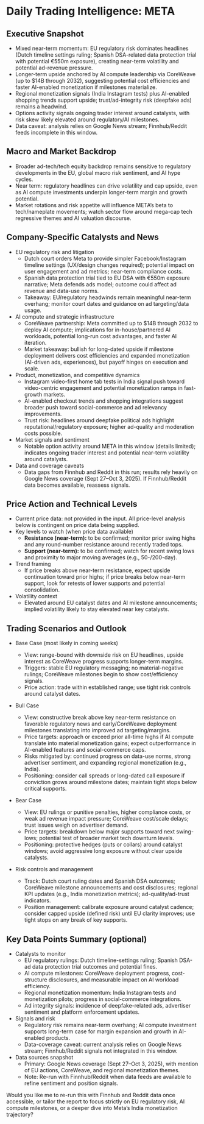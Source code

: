 # Daily Trading Intelligence: META

## Executive Snapshot
- Mixed near-term momentum: EU regulatory risk dominates headlines (Dutch timeline settings ruling; Spanish DSA-related data protection trial with potential €550m exposure), creating near-term volatility and potential ad-revenue pressure.
- Longer-term upside anchored by AI compute leadership via CoreWeave (up to $14B through 2032), suggesting potential cost efficiencies and faster AI-enabled monetization if milestones materialize.
- Regional monetization signals (India Instagram tests) plus AI-enabled shopping trends support upside; trust/ad-integrity risk (deepfake ads) remains a headwind.
- Options activity signals ongoing trader interest around catalysts, with risk skew likely elevated around regulatory/AI milestones.
- Data caveat: analysis relies on Google News stream; Finnhub/Reddit feeds incomplete in this window.

## Macro and Market Backdrop
- Broader ad-tech/tech equity backdrop remains sensitive to regulatory developments in the EU, global macro risk sentiment, and AI hype cycles.
- Near term: regulatory headlines can drive volatility and cap upside, even as AI compute investments underpin longer-term margin and growth potential.
- Market rotations and risk appetite will influence META’s beta to tech/nameplate movements; watch sector flow around mega-cap tech regressive themes and AI valuation discourse.

## Company-Specific Catalysts and News
- EU regulatory risk and litigation
  - Dutch court orders Meta to provide simpler Facebook/Instagram timeline settings (UX/design changes required); potential impact on user engagement and ad metrics; near-term compliance costs.
  - Spanish data protection trial tied to EU DSA with €550m exposure narrative; Meta defends ads model; outcome could affect ad revenue and data-use norms.
  - Takeaway: EU/regulatory headwinds remain meaningful near-term overhang; monitor court dates and guidance on ad targeting/data usage.
- AI compute and strategic infrastructure
  - CoreWeave partnership: Meta committed up to $14B through 2032 to deploy AI compute; implications for in-house/partnered AI workloads, potential long-run cost advantages, and faster AI iteration.
  - Market takeaway: bullish for long-dated upside if milestone deployment delivers cost efficiencies and expanded monetization (AI-driven ads, experiences), but payoff hinges on execution and scale.
- Product, monetization, and competitive dynamics
  - Instagram video-first home tab tests in India signal push toward video-centric engagement and potential monetization ramps in fast-growth markets.
  - AI-enabled checkout trends and shopping integrations suggest broader push toward social-commerce and ad relevancy improvements.
  - Trust risk: headlines around deepfake political ads highlight reputational/regulatory exposure; higher ad-quality and moderation costs possible.
- Market signals and sentiment
  - Notable option activity around META in this window (details limited); indicates ongoing trader interest and potential near-term volatility around catalysts.
- Data and coverage caveats
  - Data gaps from Finnhub and Reddit in this run; results rely heavily on Google News coverage (Sept 27–Oct 3, 2025). If Finnhub/Reddit data becomes available, reassess signals.

## Price Action and Technical Levels
- Current price data: not provided in the input. All price-level analysis below is contingent on price data being supplied.
- Key levels to watch (when price data available)
  - **Resistance (near-term):** to be confirmed; monitor prior swing highs and any round-number resistance around recently traded tops.
  - **Support (near-term):** to be confirmed; watch for recent swing lows and proximity to major moving averages (e.g., 50-/200-day).
- Trend framing
  - If price breaks above near-term resistance, expect upside continuation toward prior highs; if price breaks below near-term support, look for retests of lower supports and potential consolidation.
- Volatility context
  - Elevated around EU catalyst dates and AI milestone announcements; implied volatility likely to stay elevated near key catalysts.

## Trading Scenarios and Outlook
- Base Case (most likely in coming weeks)
  - View: range-bound with downside risk on EU headlines, upside interest as CoreWeave progress supports longer-term margins.
  - Triggers: stable EU regulatory messaging; no material-negative rulings; CoreWeave milestones begin to show cost/efficiency signals.
  - Price action: trade within established range; use tight risk controls around catalyst dates.

- Bull Case
  - View: constructive break above key near-term resistance on favorable regulatory news and early/CoreWeave deployment milestones translating into improved ad targeting/margins.
  - Price targets: approach or exceed prior all-time highs if AI compute translate into material monetization gains; expect outperformance in AI-enabled features and social-commerce caps.
  - Risks mitigated by: continued progress on data-use norms, strong advertiser sentiment, and expanding regional monetization (e.g., India).
  - Positioning: consider call spreads or long-dated call exposure if conviction grows around milestone dates; maintain tight stops below critical supports.

- Bear Case
  - View: EU rulings or punitive penalties, higher compliance costs, or weak ad revenue impact pressure; CoreWeave cost/scale delays; trust issues weigh on advertiser demand.
  - Price targets: breakdown below major supports toward next swing-lows; potential test of broader market tech downturn levels.
  - Positioning: protective hedges (puts or collars) around catalyst windows; avoid aggressive long exposure without clear upside catalysts.

- Risk controls and management
  - Track: Dutch court ruling dates and Spanish DSA outcomes; CoreWeave milestone announcements and cost disclosures; regional KPI updates (e.g., India monetization metrics); ad-quality/ad-trust indicators.
  - Position management: calibrate exposure around catalyst cadence; consider capped upside (defined risk) until EU clarity improves; use tight stops on any break of key supports.

## Key Data Points Summary (optional)
- Catalysts to monitor
  - EU regulatory rulings: Dutch timeline-settings ruling; Spanish DSA-ad data protection trial outcomes and potential fines.
  - AI compute milestones: CoreWeave deployment progress, cost-structure disclosures, and measurable impact on AI workload efficiency.
  - Regional monetization momentum: India Instagram tests and monetization pilots; progress in social-commerce integrations.
  - Ad integrity signals: incidence of deepfake-related ads, advertiser sentiment and platform enforcement updates.
- Signals and risk
  - Regulatory risk remains near-term overhang; AI compute investment supports long-term case for margin expansion and growth in AI-enabled products.
  - Data-coverage caveat: current analysis relies on Google News stream; Finnhub/Reddit signals not integrated in this window.
- Data sources snapshot
  - Primary: Google News coverage (Sept 27–Oct 3, 2025), with mention of EU actions, CoreWeave, and regional monetization themes.
  - Note: Re-run with Finnhub/Reddit when data feeds are available to refine sentiment and position signals.

Would you like me to re-run this with Finnhub and Reddit data once accessible, or tailor the report to focus strictly on EU regulatory risk, AI compute milestones, or a deeper dive into Meta’s India monetization trajectory?